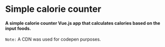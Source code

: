 # Simple calorie counter
#### A simple calorie counter Vue.js app that calculates calories based on the input foods.
`Note:` A CDN was used for codepen purposes.
```